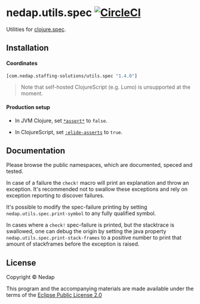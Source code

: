 # nedap.utils.spec [![CircleCI](https://circleci.com/gh/nedap/utils.spec.svg?style=svg&circle-token=650c50f0b2b888dd6c44d3c7b0ea7bcdf80aee14)](https://circleci.com/gh/nedap/utils.spec)

Utilities for [clojure.spec](https://github.com/clojure/spec.alpha).

## Installation

#### Coordinates

```clojure
[com.nedap.staffing-solutions/utils.spec "1.4.0"]
```

> Note that self-hosted ClojureScript (e.g. Lumo) is unsupported at the moment.

#### Production setup

* In JVM Clojure, set [`*assert*`](https://github.com/technomancy/leiningen/blob/9981ae9086a352caf13a42bff4a7e43faa850452/sample.project.clj#L286) to `false`.

* In ClojureScript, set [`:elide-asserts`](https://clojurescript.org/reference/compiler-options#elide-asserts) to `true`.

## Documentation

Please browse the public namespaces, which are documented, speced and tested.

In case of a failure the `check!` macro will print an explanation and throw an exception. It's recommended not to swallow 
these exceptions and rely on exception reporting to discover failures.

It's possible to modify the spec-failure printing by setting `nedap.utils.spec.print-symbol` to any fully qualified symbol.

In cases where a `check!` spec-failure is printed, but the stacktrace is swallowed, one can debug the origin by setting 
the java property `nedap.utils.spec.print-stack-frames` to a positive number to print that amount of stackframes before 
the exception is raised.

## License

Copyright © Nedap

This program and the accompanying materials are made available under the terms of the [Eclipse Public License 2.0](https://www.eclipse.org/legal/epl-2.0)

